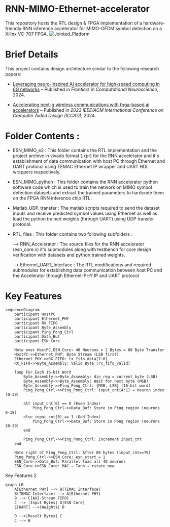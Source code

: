 # RNN-MIMO-Ethernet-accelerator
This repository hosts the RTL design & FPGA implementation of a hardware-friendly RNN inference accelerator for MIMO-OFDM symbol detection on a Xilinx VC-707 FPGA. 
![Jointed_Platform](https://github.com/user-attachments/assets/281cf099-ec1e-41de-ab0e-c1855a5c1d6b)



# Brief Details

This project contains design architecture similar to the following research papers:

- [Leveraging neuro-inspired AI accelerator for high-speed computing in 6G networks](https://www.frontiersin.org/journals/computational-neuroscience/articles/10.3389/fncom.2024.1345644/full) – Published in *Frontiers in Computational Neuroscience*, 2024.

- [Accelerating next-g wireless communications with fpga-based ai accelerators](https://ieeexplore.ieee.org/abstract/document/10323918) – Published in *2023 IEEE/ACM International Conference on Computer Aided Design (ICCAD)*, 2024.


# Folder Contents :

- ESN_MIMO_e3 : This folder contains the RTL implementation and the project archive in vivado format (.xpr) for the RNN accelerator and it's establishment of data communication with host PC through Ethernet and UART protocol using TEMAC Ethernet IP wrapper and UART HDL wrappers respectively.

- ESN_MIMO_python : This folder contains the RNN accelerator python software code which is used to train the network on MIMO symbol detection datasets and extract the trained parameters to hardcode them on the FPGA RNN inference chip RTL.

- Matlab_UDP_transfer : The matlab scripts required to send the dataset inputs and receive predicted symbol values using Ethernet as well as load the python trained weights (through UART) using UDP transfer protocol.

- RTL_files : This folder contains two following subfolders :

  --> RNN_Accelerator : The source files for the RNN accelerator (esn_core.v) it's submodules along with testbench for core design verification with datasets and python trained weights.

  --> Ethernet_UART_Interface : The RTL modifications and required submodules for establishing data communication between host PC and the Accelerator through Ethernet-PHY IP and UART protocol


# Key Features
```mermaid
sequenceDiagram
    participant HostPC
    participant Ethernet_PHY
    participant RX_FIFO
    participant Byte_Assembly
    participant Ping_Pong_Ctrl
    participant Data_Buf
    participant ESN_Core

    Note over HostPC,ESN_Core: 40 Neurons × 2 Bytes = 80 Byte Transfer
    HostPC->>Ethernet_PHY: Byte Stream (LSB first)
    Ethernet_PHY->>RX_FIFO: rx_fifo_data[7:0]
    RX_FIFO->>Byte_Assembly: Valid Byte (rx_fifo_valid)

    loop For Each 16-bit Word
        Byte_Assembly->>Byte_Assembly: din_reg = current_byte (LSB)
        Byte_Assembly->>Byte_Assembly: Wait for next byte (MSB)
        Byte_Assembly->>Ping_Pong_Ctrl: {MSB, LSB} (16-bit word)
        Ping_Pong_Ctrl->>Ping_Pong_Ctrl: input_cnt[4:1] = neuron index (0-39)
        
        alt input_cnt[0] == 0 (Even Index)
            Ping_Pong_Ctrl->>Data_Buf: Store in Ping region (neurons 0-19)
        else input_cnt[0] == 1 (Odd Index)
            Ping_Pong_Ctrl->>Data_Buf: Store in Pong region (neurons 20-39)
        end
        
        Ping_Pong_Ctrl->>Ping_Pong_Ctrl: Increment input_cnt
    end
    
    Note right of Ping_Pong_Ctrl: After 80 bytes (input_cnt==79)
    Ping_Pong_Ctrl->>ESN_Core: esn_start = 1
    ESN_Core->>Data_Buf: Parallel load all 40 neurons
    ESN_Core->>ESN_Core: MAC → Tanh → rstate_new
```
Key Features 2

```mermaid
graph LR
    A[Ethernet PHY] --> B(TEMAC Interface)
    B(TEMAC Interface) --> A[Ethernet PHY]
    B --> C[AXI-Stream FIFO]
    C --> |Input Bytes| D[ESN Core]
    E[UART] -->|Weights| D
 
    D -->|Result Bytes| C
    C --> B
```


